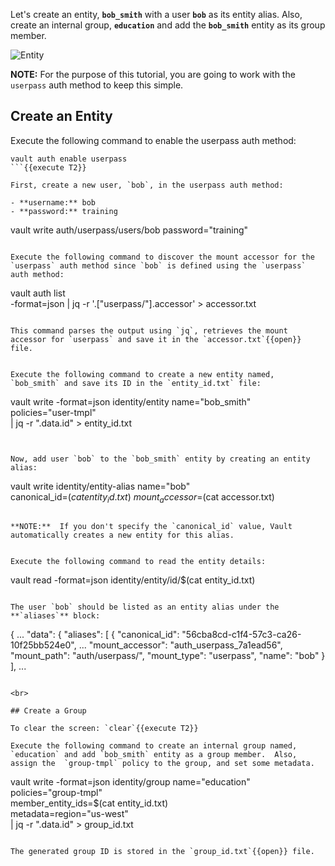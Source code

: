 Let's create an entity, **`bob_smith`** with a user **`bob`** as its entity alias. Also, create an internal group, **`education`** and add the **`bob_smith`** entity as its group member.

<img src="https://s3-us-west-1.amazonaws.com/education-yh/vault-acl-templating.png" alt="Entity"/>

**NOTE:** For the purpose of this tutorial, you are going to work with the `userpass` auth method to keep this simple.  

## Create an Entity

Execute the following command to enable the userpass auth method:

```
vault auth enable userpass
```{{execute T2}}

First, create a new user, `bob`, in the userpass auth method:

- **username:** bob
- **password:** training

```
vault write auth/userpass/users/bob password="training"
```{{execute T2}}

Execute the following command to discover the mount accessor for the `userpass` auth method since `bob` is defined using the `userpass` auth method:

```
vault auth list \
    -format=json | jq -r '.["userpass/"].accessor' > accessor.txt
```{{execute T2}}

This command parses the output using `jq`, retrieves the mount accessor for `userpass` and save it in the `accessor.txt`{{open}} file.


Execute the following command to create a new entity named, `bob_smith` and save its ID in the `entity_id.txt` file:

```
vault write -format=json identity/entity name="bob_smith" \
     policies="user-tmpl" \
     | jq -r ".data.id" > entity_id.txt
```{{execute T2}}


Now, add user `bob` to the `bob_smith` entity by creating an entity alias:

```
vault write identity/entity-alias name="bob" \
     canonical_id=$(cat entity_id.txt) \
     mount_accessor=$(cat accessor.txt)
```{{execute T2}}

**NOTE:**  If you don't specify the `canonical_id` value, Vault automatically creates a new entity for this alias.  


Execute the following command to read the entity details:

```
vault read -format=json identity/entity/id/$(cat entity_id.txt)
```{{execute T2}}

The user `bob` should be listed as an entity alias under the **`aliases`** block:

```
{
  ...
  "data": {
    "aliases": [
      {
        "canonical_id": "56cba8cd-c1f4-57c3-ca26-10f25bb524e0",
        ...
        "mount_accessor": "auth_userpass_7a1ead56",
        "mount_path": "auth/userpass/",
        "mount_type": "userpass",
        "name": "bob"
      }
    ],
    ...
```

<br>

## Create a Group

To clear the screen: `clear`{{execute T2}}

Execute the following command to create an internal group named, `education` and add `bob_smith` entity as a group member.  Also, assign the  `group-tmpl` policy to the group, and set some metadata.

```
vault write -format=json identity/group name="education" \
      policies="group-tmpl" \
      member_entity_ids=$(cat entity_id.txt) \
      metadata=region="us-west" \
      | jq -r ".data.id" > group_id.txt
```{{execute T2}}

The generated group ID is stored in the `group_id.txt`{{open}} file.

